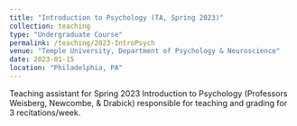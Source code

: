 ```yaml
---
title: "Introduction to Psychology (TA, Spring 2023)"
collection: teaching
type: "Undergraduate Course"
permalink: /teaching/2023-IntroPsych
venue: "Temple University, Department of Psychology & Neuroscience"
date: 2023-01-15
location: "Philadelphia, PA"
---
```


Teaching assistant for Spring 2023 Introduction to Psychology (Professors Weisberg, Newcombe, & Drabick) responsible for teaching and grading for 3 recitations/week.
